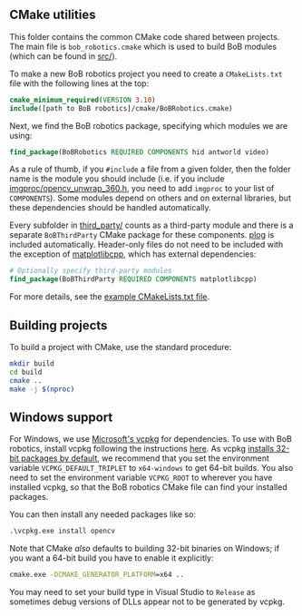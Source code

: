 ## CMake utilities
This folder contains the common CMake code shared between projects. The main
file is ``bob_robotics.cmake`` which is used to build BoB modules (which can be
found in [src/](../src)).

To make a new BoB robotics project you need to create a ``CMakeLists.txt`` file
with the following lines at the top:
```cmake
cmake_minimum_required(VERSION 3.10)
include([path to BoB robotics]/cmake/BoBRobotics.cmake)
```

Next, we find the BoB robotics package, specifying which modules we are using:
```cmake
find_package(BoBRobotics REQUIRED COMPONENTS hid antworld video)
```
As a rule of thumb, if you ``#include`` a file from a given folder, then the
folder name is the module you should include (i.e. if you include
[imgproc/opencv_unwrap_360.h](../include/imgproc/opencv_unwrap_360.h), you need
to add ``imgproc`` to your list of ``COMPONENTS``). Some modules depend on
others and on external libraries, but these dependencies should be handled
automatically.

Every subfolder in [third_party/](../third_party) counts as a third-party module
and there is a separate ``BoBThirdParty`` CMake package for these components.
[plog](https://github.com/SergiusTheBest/plog) is included automatically.
Header-only files do not need to be included with the exception of
[matplotlibcpp](../third_party/matplotlibcpp.h), which has external
dependencies:
```cmake
# Optionally specify third-party modules
find_package(BoBThirdParty REQUIRED COMPONENTS matplotlibcpp)
```

For more details, see the [example CMakeLists.txt file](example_CMakeLists.txt).
## Building projects
To build a project with CMake, use the standard procedure:
```sh
mkdir build
cd build
cmake ..
make -j $(nproc)
```

## Windows support
For Windows, we use [Microsoft's vcpkg](https://github.com/Microsoft/vcpkg) for
dependencies. To use with BoB robotics, install vcpkg following the instructions
[here](https://github.com/Microsoft/vcpkg/blob/master/README.md). As vcpkg
[installs 32-bit packages by default](https://github.com/Microsoft/vcpkg/issues/1254),
we recommend that you set the environment variable ``VCPKG_DEFAULT_TRIPLET`` to
``x64-windows`` to get 64-bit builds. You also need to set the environment
variable ``VCPKG_ROOT`` to wherever you have installed vcpkg, so that the BoB
robotics CMake file can find your installed packages.

You can then install any needed packages like so:
```bat
.\vcpkg.exe install opencv
```

Note that CMake *also* defaults to building 32-bit binaries on Windows; if you
want a 64-bit build you have to enable it explicitly:
```bat
cmake.exe -DCMAKE_GENERATOR_PLATFORM=x64 ..
```

You may need to set your build type in Visual Studio to ``Release`` as sometimes
debug versions of DLLs appear not to be generated by vcpkg.
